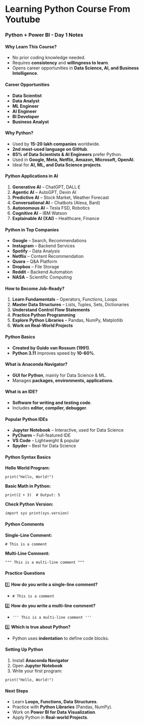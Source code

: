 # Learning Python Course From Youtube 

### **Python + Power BI - Day 1 Notes**

#### **Why Learn This Course?**

- No prior coding knowledge needed.
- Requires **consistency** and **willingness to learn**.
- Opens career opportunities in **Data Science, AI, and Business Intelligence**.

#### **Career Opportunities**

- **Data Scientist**
- **Data Analyst**
- **ML Engineer**
- **AI Engineer**
- **BI Developer**
- **Business Analyst**

#### **Why Python?**

- Used by **15-20 lakh companies** worldwide.
- **2nd most-used language on GitHub**.
- **85% of Data Scientists & AI Engineers** prefer Python.
- Used in **Google, Meta, Netflix, Amazon, Microsoft, OpenAI**.
- Ideal for **AI, ML, and Data Science projects**.

#### **Python Applications in AI**

1. **Generative AI** – ChatGPT, DALL·E
2. **Agentic AI** – AutoGPT, Devin AI
3. **Predictive AI** – Stock Market, Weather Forecast
4. **Conversational AI** – Chatbots (Alexa, Bard)
5. **Autonomous AI** – Tesla FSD, Robotics
6. **Cognitive AI** – IBM Watson
7. **Explainable AI (XAI)** – Healthcare, Finance

#### **Python in Top Companies**

- **Google** – Search, Recommendations
- **Instagram** – Backend Services
- **Spotify** – Data Analysis
- **Netflix** – Content Recommendation
- **Quora** – Q&A Platform
- **Dropbox** – File Storage
- **Reddit** – Backend Automation
- **NASA** – Scientific Computing

#### **How to Become Job-Ready?**

1. **Learn Fundamentals** – Operators, Functions, Loops
2. **Master Data Structures** – Lists, Tuples, Sets, Dictionaries
3. **Understand Control Flow Statements**
4. **Practice Python Programming**
5. **Explore Python Libraries** – Pandas, NumPy, Matplotlib
6. **Work on Real-World Projects**

#### **Python Basics**

- **Created by Guido van Rossum (1991)**.
- **Python 3.11** improves speed by **10-60%**.

#### **What is Anaconda Navigator?**

- **GUI for Python**, mainly for Data Science & ML.
- Manages **packages, environments, applications**.

#### **What is an IDE?**

- **Software for writing and testing code**.
- Includes **editor, compiler, debugger**.

#### **Popular Python IDEs**

- **Jupyter Notebook** – Interactive, used for Data Science
- **PyCharm** – Full-featured IDE
- **VS Code** – Lightweight & popular
- **Spyder** – Best for Data Science

#### **Python Syntax Basics**

**Hello World Program:**

`print("Hello, World!")`

**Basic Math in Python:**

`print(2 + 3)  # Output: 5`

**Check Python Version:**

`import sys print(sys.version)`

#### **Python Comments**

**Single-Line Comment:**

`# This is a comment`

**Multi-Line Comment:**

`""" This is a multi-line comment """`

#### **Practice Questions**

1️⃣ **How do you write a single-line comment?**

- `# This is a comment`

2️⃣ **How do you write a multi-line comment?**

- `''' This is a multi-line comment '''`

3️⃣ **Which is true about Python?**

- Python uses **indentation** to define code blocks.

#### **Setting Up Python**

1. Install **Anaconda Navigator**
2. Open **Jupyter Notebook**
3. Write your first program:

`print("Hello, World!")`

#### **Next Steps**

- Learn **Loops, Functions, Data Structures**.
- Practice with **Python Libraries** (Pandas, NumPy).
- Work on **Power BI for Data Visualization**.
- Apply Python in **Real-world Projects**.
